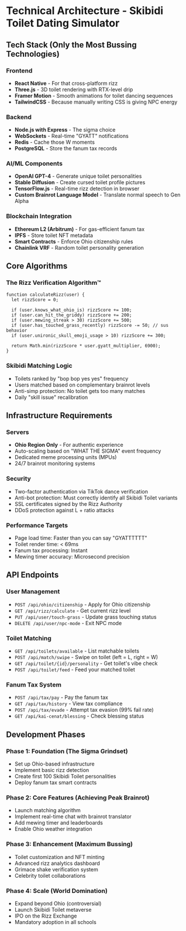 # Technical Architecture - Skibidi Toilet Dating Simulator

## Tech Stack (Only the Most Bussing Technologies)

### Frontend
- **React Native** - For that cross-platform rizz
- **Three.js** - 3D toilet rendering with RTX-level drip
- **Framer Motion** - Smooth animations for toilet dancing sequences
- **TailwindCSS** - Because manually writing CSS is giving NPC energy

### Backend  
- **Node.js with Express** - The sigma choice
- **WebSockets** - Real-time "GYATT" notifications
- **Redis** - Cache those W moments
- **PostgreSQL** - Store the fanum tax records

### AI/ML Components
- **OpenAI GPT-4** - Generate unique toilet personalities
- **Stable Diffusion** - Create cursed toilet profile pictures
- **TensorFlow.js** - Real-time rizz detection in browser
- **Custom Brainrot Language Model** - Translate normal speech to Gen Alpha

### Blockchain Integration
- **Ethereum L2 (Arbitrum)** - For gas-efficient fanum tax
- **IPFS** - Store toilet NFT metadata
- **Smart Contracts** - Enforce Ohio citizenship rules
- **Chainlink VRF** - Random toilet personality generation

## Core Algorithms

### The Rizz Verification Algorithm™
```
function calculateRizz(user) {
  let rizzScore = 0;
  
  if (user.knows_what_ohio_is) rizzScore += 100;
  if (user.can_hit_the_griddy) rizzScore += 200;
  if (user.mewing_streak > 30) rizzScore += 500;
  if (user.has_touched_grass_recently) rizzScore -= 50; // sus behavior
  if (user.unironic_skull_emoji_usage > 10) rizzScore += 300;
  
  return Math.min(rizzScore * user.gyatt_multiplier, 6900);
}
```

### Skibidi Matching Logic
- Toilets ranked by "bop bop yes yes" frequency
- Users matched based on complementary brainrot levels
- Anti-simp protection: No toilet gets too many matches
- Daily "skill issue" recalibration

## Infrastructure Requirements

### Servers
- **Ohio Region Only** - For authentic experience
- Auto-scaling based on "WHAT THE SIGMA" event frequency
- Dedicated meme processing units (MPUs)
- 24/7 brainrot monitoring systems

### Security
- Two-factor authentication via TikTok dance verification
- Anti-bot protection: Must correctly identify all Skibidi Toilet variants
- SSL certificates signed by the Rizz Authority
- DDoS protection against L + ratio attacks

### Performance Targets
- Page load time: Faster than you can say "GYATTTTTT"
- Toilet render time: < 69ms
- Fanum tax processing: Instant
- Mewing timer accuracy: Microsecond precision

## API Endpoints

### User Management
- `POST /api/ohio/citizenship` - Apply for Ohio citizenship
- `GET /api/rizz/calculate` - Get current rizz level
- `PUT /api/user/touch-grass` - Update grass touching status
- `DELETE /api/user/npc-mode` - Exit NPC mode

### Toilet Matching
- `GET /api/toilets/available` - List matchable toilets
- `POST /api/match/swipe` - Swipe on toilet (left = L, right = W)
- `GET /api/toilet/{id}/personality` - Get toilet's vibe check
- `POST /api/toilet/feed` - Feed your matched toilet

### Fanum Tax System
- `POST /api/tax/pay` - Pay the fanum tax
- `GET /api/tax/history` - View tax compliance
- `POST /api/tax/evade` - Attempt tax evasion (99% fail rate)
- `GET /api/kai-cenat/blessing` - Check blessing status

## Development Phases

### Phase 1: Foundation (The Sigma Grindset)
- Set up Ohio-based infrastructure
- Implement basic rizz detection
- Create first 100 Skibidi Toilet personalities
- Deploy fanum tax smart contracts

### Phase 2: Core Features (Achieving Peak Brainrot)
- Launch matching algorithm
- Implement real-time chat with brainrot translator
- Add mewing timer and leaderboards
- Enable Ohio weather integration

### Phase 3: Enhancement (Maximum Bussing)
- Toilet customization and NFT minting
- Advanced rizz analytics dashboard
- Grimace shake verification system
- Celebrity toilet collaborations

### Phase 4: Scale (World Domination)
- Expand beyond Ohio (controversial)
- Launch Skibidi Toilet metaverse
- IPO on the Rizz Exchange
- Mandatory adoption in all schools